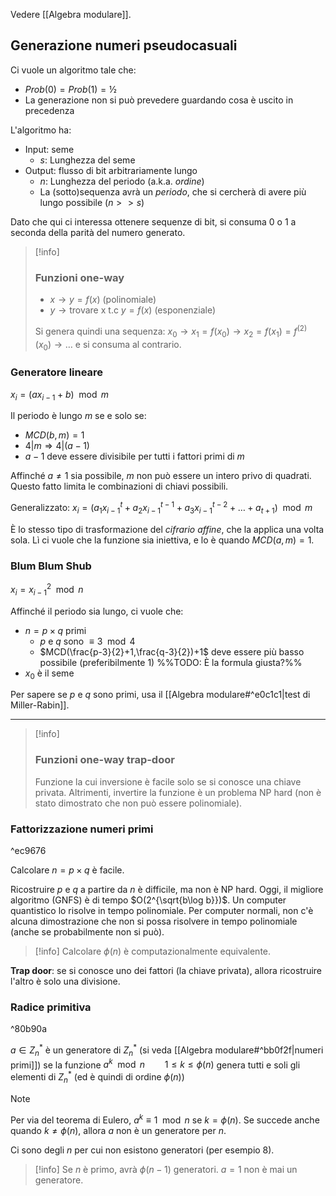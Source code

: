 Vedere [[Algebra modulare]].

## Generazione numeri pseudocasuali

Ci vuole un algoritmo tale che:
- $Prob(0)=Prob(1)=½$
- La generazione non si può prevedere guardando cosa è uscito in precedenza

L'algoritmo ha:
- Input: seme
	- $s$: Lunghezza del seme
- Output: flusso di bit arbitrariamente lungo
	- $n$: Lunghezza del periodo (a.k.a. *ordine*)
	- La (sotto)sequenza avrà un *periodo*, che si cercherà di avere più lungo possibile ($n>>s$)


Dato che qui ci interessa ottenere sequenze di bit, si consuma $0$ o $1$ a seconda della parità del numero generato.

>[!info]
>### Funzioni one-way
>
>- $x→y=f(x)$ (polinomiale)
>- $y→\text{trovare x t.c }y=f(x)$ (esponenziale)
>
>Si genera quindi una sequenza:
>$x_0→x_1=f(x_0)→x_2=f(x_1)=f^{(2)}(x_0)→…$
>e si consuma al contrario.

### Generatore lineare

$x_i=(ax_{i-1}+b)\mod m$

Il periodo è lungo $m$ se e solo se:
- $MCD(b,m)=1$
- $4|m⇒4|(a-1)$
- $a-1$ deve essere divisibile per tutti i fattori primi di $m$

Affinché $a≠1$ sia possibile, $m$ non può essere un intero privo di quadrati. Questo fatto limita le combinazioni di chiavi possibili.

Generalizzato: $x_i=(a_1x_{i-1}^t+a_2x_{i-1}^{t-1}+a_3x_{i-1}^{t-2}+…+a_{t+1})\mod m$

È lo stesso tipo di trasformazione del *cifrario affine*, che la applica una volta sola. Lì ci vuole che la funzione sia iniettiva, e lo è quando $MCD(a,m)=1$.

### Blum Blum Shub
 
$x_i=x_{i-1}^2\mod n$

Affinché il periodo sia lungo, ci vuole che:
- $n=p×q$ primi
	- $p$ e $q$ sono $≡3 \mod 4$
	- $MCD(\frac{p-3}{2}+1,\frac{q-3}{2})+1$ deve essere più basso possibile (preferibilmente 1) %%TODO: È la formula giusta?%%
- $x_0$ è il seme

Per sapere se $p$ e $q$ sono primi, usa il [[Algebra modulare#^e0c1c1|test di Miller-Rabin]].

 ---
 
>[!info]
>### Funzioni one-way trap-door
>
>Funzione la cui inversione è facile solo se si conosce una chiave privata.
>Altrimenti, invertire la funzione è un problema NP hard (non è stato dimostrato che non può essere polinomiale).

### Fattorizzazione numeri primi

^ec9676

Calcolare $n=p×q$ è facile.

Ricostruire $p$ e $q$ a partire da $n$ è difficile, ma non è NP hard.
Oggi, il migliore algoritmo (GNFS) è di tempo $O(2^{\sqrt{b\log b}})$.
Un computer quantistico lo risolve in tempo polinomiale.
Per computer normali, non c'è alcuna dimostrazione che non si possa risolvere in tempo polinomiale (anche se probabilmente non si può).

>[!info]
>Calcolare $ϕ(n)$ è computazionalmente equivalente.

**Trap door**: se si conosce uno dei fattori (la chiave privata), allora ricostruire l'altro è solo una divisione.

### Radice primitiva

^80b90a

$a∈Z_n^*$ è un generatore di $Z_n^*$ (si veda [[Algebra modulare#^bb0f2f|numeri primi]]) se la funzione
$a^k\mod n \qquad 1≤k≤ϕ(n)$
genera tutti e soli gli elementi di $Z_n^*$ (ed è quindi di ordine $ϕ(n)$)

>[!note]
>Per via del teorema di Eulero, $a^k≡1\mod n$ se $k=ϕ(n)$.
>Se succede anche quando $k≠ϕ(n)$, allora $a$ non è un generatore per $n$.

Ci sono degli $n$ per cui non esistono generatori (per esempio 8).

>[!info]
>Se $n$ è primo, avrà $ϕ(n-1)$ generatori.
>$a=1$ non è mai un generatore.

